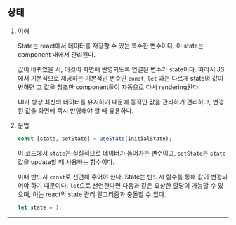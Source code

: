## 상태

1. 이해

   State는 react에서 데이터를 저장할 수 있는 특수한 변수이다. 이 state는 component 내에서 관리된다.

   값이 바뀌었을 시, 이것이 화면에 반영되도록 연결된 변수가 state이다. 따라서 JS에서 기본적으로 제공하는 기본적인 변수인 `const`, `let` 과는 다르게 state의 값이 변하면 그 값을 참조한 component들이 자동으로 다시 rendering된다.

   UI가 항상 최신의 데이터를 유지하기 때문에 동적인 값을 관리하기 편리하고, 변경된 값을 화면에 즉시 반영해야 할 때 유용하다.

2. 문법

   ```jsx
   const [state, setState] = useState(initialState);
   ```

   이 코드에서 `state`는 실질적으로 데이터가 들어가는 변수이고, `setState`는 `state`값을 update할 때 사용하는 함수이다.

   이때 반드시 `const`로 선언해 주어야 한다. State는 반드시 함수를 통해 값이 변경되어야 하기 때문이다. `let`으로 선언한다면 다음과 같은 요상한 할당이 가능할 수 있으며, 이는 react의 state 관리 알고리즘과 충돌할 수 있다.

   ```jsx
   let state = 1;
   ```

---
